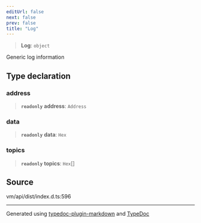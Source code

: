 ```yaml
---
editUrl: false
next: false
prev: false
title: "Log"
---
```


> **Log**: `object`

Generic log information

## Type declaration

### address

> **`readonly`** **address**: `Address`

### data

> **`readonly`** **data**: `Hex`

### topics

> **`readonly`** **topics**: `Hex`[]

## Source

vm/api/dist/index.d.ts:596

***
Generated using [typedoc-plugin-markdown](https://www.npmjs.com/package/typedoc-plugin-markdown) and [TypeDoc](https://typedoc.org/)
